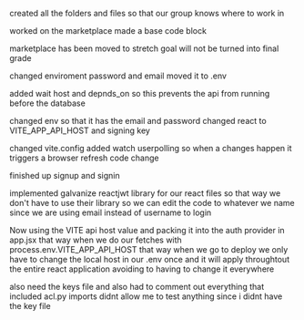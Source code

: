 created all the folders and files so that our group knows where to work in

worked on the marketplace made a base code block

marketplace has been moved to stretch goal will not be turned into final grade

changed enviroment password and email moved it to .env

added wait host and depnds_on so this prevents the api from running before the database

changed env so that it has the email and password changed react to VITE_APP_API_HOST and signing key

changed vite.config added watch userpolling so when a changes happen it triggers a browser refresh code change

finished up signup and signin

implemented galvanize reactjwt library for our react files so that way we don't have to use their library so we can edit the code to whatever we name since we are using email instead of username to login 

Now using the VITE api host value and packing it into the auth provider in app.jsx 
that way when we do our fetches with process.env.VITE_APP_API_HOST that way when we go to deploy we only have to change the local host in our .env once and it will apply throughtout the entire react application avoiding to having to change it everywhere

also need the keys file and also had to comment out everything that included acl.py imports didnt allow me to test anything since i didnt have the key file